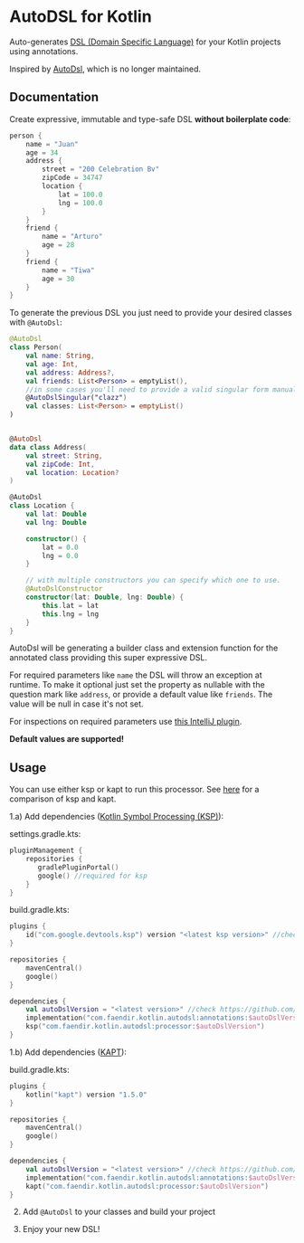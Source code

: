 # AutoDSL for Kotlin

Auto-generates [DSL (Domain Specific Language)](https://en.wikipedia.org/wiki/Domain-specific_language)
for your Kotlin projects using annotations.

Inspired by [AutoDsl](https://github.com/juanchosaravia/autodsl), which is no longer maintained.

## Documentation

Create expressive, immutable and type-safe DSL **without boilerplate code**:

```kotlin
person {
    name = "Juan"
    age = 34
    address {
        street = "200 Celebration Bv"
        zipCode = 34747
        location {
            lat = 100.0
            lng = 100.0
        }
    }
    friend {
        name = "Arturo"
        age = 28
    }
    friend {
        name = "Tiwa"
        age = 30
    }
}
```

To generate the previous DSL you just need to provide your desired classes with `@AutoDsl`:

```kotlin
@AutoDsl
class Person(
    val name: String,
    val age: Int,
    val address: Address?,
    val friends: List<Person> = emptyList(),
    //in some cases you'll need to provide a valid singular form manually
    @AutoDslSingular("clazz")
    val classes: List<Person> = emptyList()
)


@AutoDsl
data class Address(
    val street: String,
    val zipCode: Int,
    val location: Location?
)

@AutoDsl
class Location {
    val lat: Double
    val lng: Double

    constructor() {
        lat = 0.0
        lng = 0.0
    }

    // with multiple constructors you can specify which one to use.
    @AutoDslConstructor
    constructor(lat: Double, lng: Double) {
        this.lat = lat
        this.lng = lng
    }
}
```
AutoDsl will be generating a builder class and extension function for the annotated class providing this super expressive DSL.

For required parameters like `name` the DSL will throw an exception at runtime. To make it optional just set the property as nullable with the question mark like `address`, or provide a default value like `friends`. The value will be null in case it's not set.

For inspections on required parameters use [this IntelliJ plugin](https://plugins.jetbrains.com/plugin/16644-kotlin-autodsl-inspections).

 **Default values are supported!**
 
## Usage

You can use either ksp or kapt to run this processor. See [here](https://github.com/google/ksp/blob/main/docs/why-ksp.md#comparison-to-kapt) for a comparison of ksp and kapt.

 1.a) Add dependencies ([Kotlin Symbol Processing (KSP)](https://github.com/google/ksp)):

settings.gradle.kts:
```kotlin
pluginManagement {
    repositories {
       gradlePluginPortal()
       google() //required for ksp
    }
}
```

build.gradle.kts:
```kotlin
plugins {
    id("com.google.devtools.ksp") version "<latest ksp version>" //check https://github.com/google/ksp/releases
}

repositories {
    mavenCentral()
    google()
}

dependencies {
    val autoDslVersion = "<latest version>" //check https://github.com/F43nd1r/autodsl-ksp/releases
    implementation("com.faendir.kotlin.autodsl:annotations:$autoDslVersion")
    ksp("com.faendir.kotlin.autodsl:processor:$autoDslVersion")
}
```

 1.b) Add dependencies ([KAPT](https://kotlinlang.org/docs/kapt.html)):

build.gradle.kts:
```kotlin
plugins {
    kotlin("kapt") version "1.5.0"
}

repositories {
    mavenCentral()
    google()
}

dependencies {
    val autoDslVersion = "<latest version>" //check https://github.com/F43nd1r/autodsl-ksp/releases
    implementation("com.faendir.kotlin.autodsl:annotations:$autoDslVersion")
    kapt("com.faendir.kotlin.autodsl:processor:$autoDslVersion")
}
```

 2. Add `@AutoDsl` to your classes and build your project

 3. Enjoy your new DSL!
